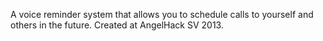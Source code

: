 A voice reminder system that allows you to schedule calls to yourself and others in the future.
Created at AngelHack SV 2013.
